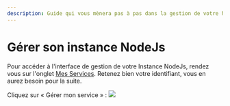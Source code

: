 ```yaml
---
description: Guide qui vous mènera pas à pas dans la gestion de votre hébergement NodeJs
---
```


# Gérer son instance NodeJs

Pour accéder à l'interface de gestion de votre Instance NodeJs, rendez vous sur l'onglet [Mes Services](https://umbo-france.eu/client/mes-services). Retenez bien votre identifiant, vous en aurez besoin pour la suite.

Cliquez sur « Gérer mon service » : ![](https://i.ibb.co/LN5pCQ3/A1-A01-FCC-3-AEA-45-A2-A610-2588-D4-E35-F61.jpg)
